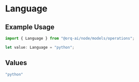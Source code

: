 # Language

## Example Usage

```typescript
import { Language } from "@orq-ai/node/models/operations";

let value: Language = "python";
```

## Values

```typescript
"python"
```